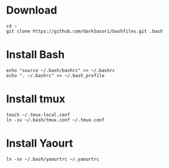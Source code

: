 Download
========

```
cd ~
git clone https://github.com/darkSasori/bashfiles.git .bash
```

Install Bash
============

```
echo "source ~/.bash/bashrc" >> ~/.bashrc
echo ". ~/.bashrc" >> ~/.bash_profile
```

Install tmux
============

```
touch ~/.tmux-local.conf
ln -sv ~/.bash/tmux.conf ~/.tmux.conf
```

Install Yaourt
=============

```
ln -sv ~/.bash/yaourtrc ~/.yaourtrc
```
